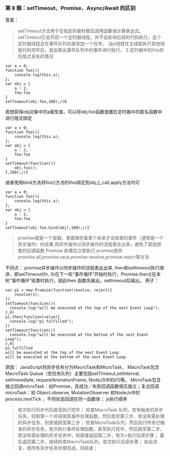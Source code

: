 ### 第 8 题：setTimeout、Promise、Async/Await 的区别

答案：

> setTimeout方法用于在指定的毫秒数后调用函数或计算表达式。
setTimeout它会开启一个定时器线程，并不会影响后续的代码执行，这个定时器线程会在事件队列后面添加一个任务，
当js线程在主线程执行其他线程代码完毕后，就会取出事件队列中的事件进行执行，
2.定时器中的this存在隐式丢失的情况
```
var a = 0;
function foo(){
    console.log(this.a);
};
var obj = {
    a : 2,
    foo:foo
}
setTimeout(obj.foo,100);//0
```
若想获得obj对象中的a属性值，可以将obj.foo函数放置在定时器中的匿名函数中进行隐式绑定
```
var a = 0;
function foo(){
    console.log(this.a);
};
var obj = {
    a : 2,
    foo:foo
}
setTimeout(function(){
    obj.foo();
},100);//2
```
或者使用bind方法将foo()方法的this绑定到obj上,call,apply方法均可
```
var a = 0;
function foo(){
    console.log(this.a);
};
var obj = {
    a : 2,
    foo:foo
}
setTimeout(obj.foo.bind(obj),100);//2
```
> promise就是一个容器，里面保存着某个未来才会结束的事件（通常是一个异步操作）的结果,将异步操作以同步操作的流程表达出来，避免了层层嵌套的回调函数
Promise 新建后立即执行,promise提供promise.all,promise.race,promise.resolve,promise.rejecr等方法




不同点：
promise异步操作以同步操作的流程表达出来,
then和settimeout执行顺序，即setTimeout(fn, 0)在下一轮“事件循环”开始时执行，Promise.then()在本轮“事件循环”结束时执行。因此then 函数先输出，settimeout后输出。
例子：
```
var p1 = new Promise(function(resolve, reject){
    resolve(1);
})
setTimeout(function(){
  console.log("will be executed at the top of the next Event Loop");
},0)
p1.then(function(value){
  console.log("p1 fulfilled");
})
setTimeout(function(){
  console.log("will be executed at the bottom of the next Event Loop");
},0)
p1 fulfilled
will be executed at the top of the next Event Loop
will be executed at the bottom of the next Event Loop
```
原因：
JavaScript将异步任务分为MacroTask和MicroTask，
MacroTask包含MacroTask Queue（宏任务队列）主要包括setTimeout,setInterval, setImmediate, requestAnimationFrame, NodeJS中的I/O等。
MicroTask包含独立回调microTask：如Promise，其成功／失败回调函数相互独立；复合回调microTask：如 Object.observe, MutationObserver 和NodeJs中的 process.nextTick ，不同状态回调在同一函数体；
js执行顺序

>依次执行同步代码直至执行完毕；
>检查MacroTask 队列，若有触发的异步任务，则取第一个并调用其事件处理函数，然后跳至第三步，若没有需处理的异步任务，则直接跳至第三步；
>检查MicroTask队列，然后执行所有已触发的异步任务，依次执行事件处理函数，直至执行完毕，然后跳至第二步，若没有需处理的异步任务中，则直接返回第二步，依次>执行后续步骤；
>最后返回第二步，继续检查MacroTask队列，依次执行后续步骤；
>如此往复，若所有异步任务处理完成，则结束；










